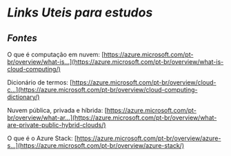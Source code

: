 # ***Links Uteis para estudos***

## *Fontes*

O que é computação em nuvem:
[https://azure.microsoft.com/pt-br/overview/what-is...](https://azure.microsoft.com/pt-br/overview/what-is-cloud-computing/)

Dicionário de termos:
[https://azure.microsoft.com/pt-br/overview/cloud-c...](https://azure.microsoft.com/pt-br/overview/cloud-computing-dictionary/)

Nuvem pública, privada e híbrida:
[https://azure.microsoft.com/pt-br/overview/what-ar...](https://azure.microsoft.com/pt-br/overview/what-are-private-public-hybrid-clouds/)

O que é o Azure Stack:
[https://azure.microsoft.com/pt-br/overview/azure-s...](https://azure.microsoft.com/pt-br/overview/azure-stack/)

